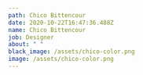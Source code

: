 ```yaml
---
path: Chico Bittencour
date: 2020-10-22T16:47:36.488Z
name: Chico Bittencour
job: Designer
about: " "
black_image: /assets/chico-color.png
image: /assets/chico-color.png
---
```

